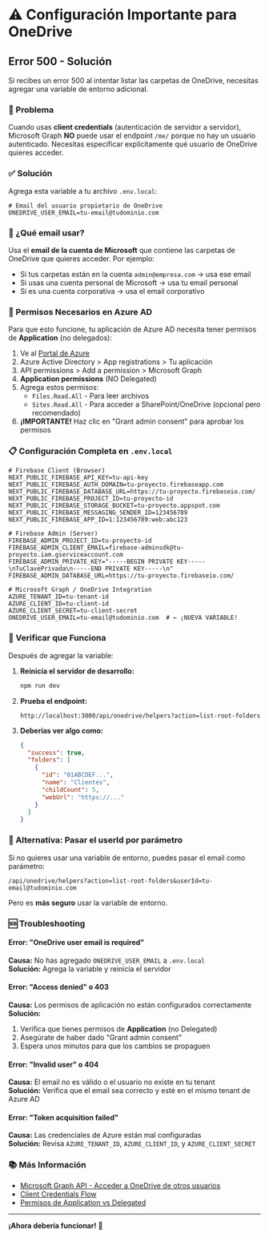 # ⚠️ Configuración Importante para OneDrive

## Error 500 - Solución

Si recibes un error 500 al intentar listar las carpetas de OneDrive, necesitas agregar una variable de entorno adicional.

### 🔧 Problema

Cuando usas **client credentials** (autenticación de servidor a servidor), Microsoft Graph **NO** puede usar el endpoint `/me/` porque no hay un usuario autenticado. Necesitas especificar explícitamente qué usuario de OneDrive quieres acceder.

### ✅ Solución

Agrega esta variable a tu archivo `.env.local`:

```env
# Email del usuario propietario de OneDrive
ONEDRIVE_USER_EMAIL=tu-email@tudominio.com
```

### 📝 ¿Qué email usar?

Usa el **email de la cuenta de Microsoft** que contiene las carpetas de OneDrive que quieres acceder. Por ejemplo:

- Si tus carpetas están en la cuenta `admin@empresa.com` → usa ese email
- Si usas una cuenta personal de Microsoft → usa tu email personal
- Si es una cuenta corporativa → usa el email corporativo

### 🔐 Permisos Necesarios en Azure AD

Para que esto funcione, tu aplicación de Azure AD necesita tener permisos de **Application** (no delegados):

1. Ve al [Portal de Azure](https://portal.azure.com/)
2. Azure Active Directory > App registrations > Tu aplicación
3. API permissions > Add a permission > Microsoft Graph
4. **Application permissions** (NO Delegated)
5. Agrega estos permisos:
   - `Files.Read.All` - Para leer archivos
   - `Sites.Read.All` - Para acceder a SharePoint/OneDrive (opcional pero recomendado)
6. **¡IMPORTANTE!** Haz clic en "Grant admin consent" para aprobar los permisos

### 📋 Configuración Completa en `.env.local`

```env
# Firebase Client (Browser)
NEXT_PUBLIC_FIREBASE_API_KEY=tu-api-key
NEXT_PUBLIC_FIREBASE_AUTH_DOMAIN=tu-proyecto.firebaseapp.com
NEXT_PUBLIC_FIREBASE_DATABASE_URL=https://tu-proyecto.firebaseio.com/
NEXT_PUBLIC_FIREBASE_PROJECT_ID=tu-proyecto-id
NEXT_PUBLIC_FIREBASE_STORAGE_BUCKET=tu-proyecto.appspot.com
NEXT_PUBLIC_FIREBASE_MESSAGING_SENDER_ID=123456789
NEXT_PUBLIC_FIREBASE_APP_ID=1:123456789:web:abc123

# Firebase Admin (Server)
FIREBASE_ADMIN_PROJECT_ID=tu-proyecto-id
FIREBASE_ADMIN_CLIENT_EMAIL=firebase-adminsdk@tu-proyecto.iam.gserviceaccount.com
FIREBASE_ADMIN_PRIVATE_KEY="-----BEGIN PRIVATE KEY-----\nTuClavePrivada\n-----END PRIVATE KEY-----\n"
FIREBASE_ADMIN_DATABASE_URL=https://tu-proyecto.firebaseio.com/

# Microsoft Graph / OneDrive Integration
AZURE_TENANT_ID=tu-tenant-id
AZURE_CLIENT_ID=tu-client-id  
AZURE_CLIENT_SECRET=tu-client-secret
ONEDRIVE_USER_EMAIL=tu-email@tudominio.com  # ← ¡NUEVA VARIABLE!
```

### 🧪 Verificar que Funciona

Después de agregar la variable:

1. **Reinicia el servidor de desarrollo:**
   ```bash
   npm run dev
   ```

2. **Prueba el endpoint:**
   ```
   http://localhost:3000/api/onedrive/helpers?action=list-root-folders
   ```

3. **Deberías ver algo como:**
   ```json
   {
     "success": true,
     "folders": [
       {
         "id": "01ABCDEF...",
         "name": "Clientes",
         "childCount": 5,
         "webUrl": "https://..."
       }
     ]
   }
   ```

### 🔄 Alternativa: Pasar el userId por parámetro

Si no quieres usar una variable de entorno, puedes pasar el email como parámetro:

```
/api/onedrive/helpers?action=list-root-folders&userId=tu-email@tudominio.com
```

Pero es **más seguro** usar la variable de entorno.

### 🆘 Troubleshooting

#### Error: "OneDrive user email is required"
**Causa:** No has agregado `ONEDRIVE_USER_EMAIL` a `.env.local`  
**Solución:** Agrega la variable y reinicia el servidor

#### Error: "Access denied" o 403
**Causa:** Los permisos de aplicación no están configurados correctamente  
**Solución:** 
1. Verifica que tienes permisos de **Application** (no Delegated)
2. Asegúrate de haber dado "Grant admin consent"
3. Espera unos minutos para que los cambios se propaguen

#### Error: "Invalid user" o 404
**Causa:** El email no es válido o el usuario no existe en tu tenant  
**Solución:** Verifica que el email sea correcto y esté en el mismo tenant de Azure AD

#### Error: "Token acquisition failed"
**Causa:** Las credenciales de Azure están mal configuradas  
**Solución:** Revisa `AZURE_TENANT_ID`, `AZURE_CLIENT_ID`, y `AZURE_CLIENT_SECRET`

### 📚 Más Información

- [Microsoft Graph API - Acceder a OneDrive de otros usuarios](https://learn.microsoft.com/en-us/graph/api/resources/onedrive)
- [Client Credentials Flow](https://learn.microsoft.com/en-us/azure/active-directory/develop/v2-oauth2-client-creds-grant-flow)
- [Permisos de Application vs Delegated](https://learn.microsoft.com/en-us/graph/permissions-reference)

---

**¡Ahora debería funcionar!** 🎉

